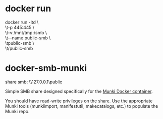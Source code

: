 # docker run
docker run -itd \ \
     \t-p 445:445 \ \
     \t-v /mnt/tmp:/smb \ \
     \t--name public-smb \ \
     \tpublic-smb \ \
     \t/public-smb

# docker-smb-munki
share smb: \\\127.0.0.1\public

Simple SMB share designed specifically for the [Munki Docker container](https://github.com/nmcspadden/docker-munki).


You should have read-write privileges on the share.  Use the appropriate Munki tools (munkiimport, manifestutil, makecatalogs, etc.) to populate the Munki repo.
